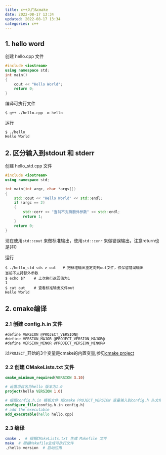 ```yaml
---
title: c++入门&cmake
date: 2022-08-17 13:34
updated: 2022-08-17 13:34
categories: c++
---
```


## 1. hello word

创建 hello.cpp 文件
``` cpp hello.cpp
#include <iostream>
using namespace std;
int main()
{
    cout << "Hello World";
    return 0;
}
```
编译可执行文件
```
$ g++ ./hello.cpp -o hello
```

运行 
```
$ ./hello
Hello World
```

## 2. 区分输入到stdout 和 stderr
创建 hello_std.cpp 文件
``` cpp
#include <iostream>
using namespace std;

int main(int argc, char *argv[])
{
	std::cout << "Hello World" << std::endl;
    if (argc == 2)
    {
        std::cerr << "当前不支持额外参数" << std::endl;
        return 1;
    }
    return 0;
}
```
现在使用`std::cout` 来做标准输出，使用`std::cerr` 来做错误输出，注意return也是非0

运行 
```
$ ./hello_std sds > out   # 把标准输出重定向到out文件，仅保留错误输出
当前不支持额外参数
$ echo $?    # 上次执行返回值为1
1
$ cat out    # 查看标准输出文件out 
Hello World
```

## 2. cmake编译
### 2.1 创建  config.h.in 文件
```
#define VERSION @PROJECT_VERSION@
#define VERSION_MAJOR @PROJECT_VERSION_MAJOR@
#define VERSION_MINOR @PROJECT_VERSION_MINOR@
```
以`PROJECT_`开始的3个变量是cmake的内置变量,参见[cmake project](https://cmake.org/cmake/help/latest/command/project.html#options)

### 2.2 创建 CMakeLists.txt 文件
``` cmake
cmake_minimum_required(VERSION 3.10)

# 设置项目名为hello 版本为1.0
project(hello VERSION 1.0)

# 根据config.h.in 模板文件 把cmake PROJECT_VERSION 变量输入到config.h 头文件
configure_file(config.h.in config.h)
# add the executable
add_executable(hello hello.cpp)
```

### 2.3 编译
``` bash
cmake .  # 根据CMakeLists.txt 生成 Makefile 文件
make  # 根据Makefile生成可执行文件
./hello version  # 启动应用
```